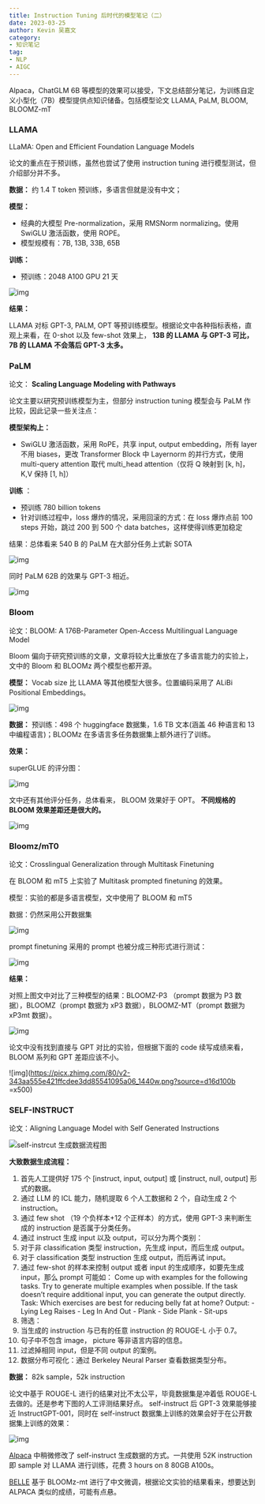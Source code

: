 ```yaml
---
title: Instruction Tuning 后时代的模型笔记（二）
date: 2023-03-25
author: Kevin 吴嘉文
category:
- 知识笔记
tag:
- NLP
- AIGC
---
```


Alpaca，ChatGLM 6B 等模型的效果可以接受，下文总结部分笔记，为训练自定义小型化（7B）模型提供点知识储备。包括模型论文 LLAMA, PaLM, BLOOM, BLOOMZ-mT

<!--more-->

###  **LLAMA** 

LLaMA: Open and Efficient Foundation Language Models

论文的重点在于预训练，虽然也尝试了使用 instruction tuning 进行模型测试，但介绍部分并不多。

 **数据：** 约 1.4 T token 预训练，多语言但就是没有中文；

 **模型：** 

- 经典的大模型 Pre-normalization，采用 RMSNorm normalizing。使用 SwiGLU 激活函数，使用 ROPE。
- 模型规模有：7B, 13B, 33B, 65B

 **训练：** 

- 预训练：2048 A100 GPU 21 天

![img](https://picx.zhimg.com/80/v2-7817c721628b82eeaf46f2cd3436362e_1440w.png?source=d16d100b)



 **结果：** 

LLAMA 对标 GPT-3, PALM, OPT 等预训练模型。根据论文中各种指标表格，直观上来看，在 0-shot 以及 few-shot 效果上， **13B 的 LLAMA 与 GPT-3 可比，7B 的 LLAMA 不会落后 GPT-3 太多。** 

###  **PaLM** 

论文： **Scaling Language Modeling with Pathways**  

论文主要以研究预训练模型为主，但部分 instruction tuning 模型会与 PaLM 作比较，因此记录一些关注点：

 **模型架构上：** 

- SwiGLU 激活函数，采用 RoPE，共享 input, output embedding，所有 layer 不用  biases，更改 Transformer Block 中 Layernorm 的并行方式，使用 multi-query attention 取代 multi_head attention（仅将 Q 映射到 [k, h]，K,V 保持 [1, h]）

 **训练** ：

- 预训练 780 billion tokens
- 针对训练过程中，loss 爆炸的情况，采用回滚的方式：在 loss 爆炸点前 100 steps 开始，跳过 200 到 500 个 data batches，这样使得训练更加稳定

结果：总体看来 540 B 的 PaLM 在大部分任务上式新 SOTA

![img](https://pic1.zhimg.com/80/v2-7eaf758246c61d6efbba74c7ddb5a1ee_1440w.png?source=d16d100b)

同时 PaLM 62B 的效果与 GPT-3 相近。

![img](https://pic1.zhimg.com/80/v2-2b63c2e776d91396cfe5ed040ba9c471_1440w.png?source=d16d100b)



###  **Bloom** 

论文：BLOOM: A 176B-Parameter Open-Access Multilingual Language Model

Bloom 偏向于研究预训练的文章，文章将较大比重放在了多语言能力的实验上，文中的 Bloom 和 BLOOMz 两个模型也都开源。

 **模型：**  Vocab size 比 LLAMA 等其他模型大很多。位置编码采用了 ALiBi Positional Embeddings。

![img](https://picx.zhimg.com/80/v2-02d9ad6320c588eb1bb2c6eeb1bb2f61_1440w.png?source=d16d100b)



 **数据：** 预训练：498 个 huggingface 数据集，1.6 TB 文本(涵盖 46 种语言和 13 中编程语言)；BLOOMz 在多语言多任务数据集上额外进行了训练。

 **效果：** 

superGLUE 的评分图：

![img](https://picx.zhimg.com/80/v2-e70699a70a2063ccec31478a310aa25d_1440w.png?source=d16d100b)



文中还有其他评分任务，总体看来， BLOOM 效果好于 OPT。 **不同规格的 BLOOM 效果差距还是很大的。** 

![img](https://picx.zhimg.com/80/v2-df64ca91877f42fba19ecf421eb33f6c_1440w.png?source=d16d100b)



###  **Bloomz/mT0** 

论文：Crosslingual Generalization through Multitask Finetuning

在 BLOOM 和 mT5 上实验了 Multitask prompted finetuning 的效果。

模型：实验的都是多语言模型，文中使用了 BLOOM 和 mT5

数据：仍然采用公开数据集

![img](https://picx.zhimg.com/80/v2-18f861ab27ba5a008df73f73a274cba6_1440w.png?source=d16d100b)



prompt finetuning 采用的 prompt 也被分成三种形式进行测试：

![img](https://picx.zhimg.com/80/v2-9b8c14eaf80df62241e92632b1c3d476_1440w.png?source=d16d100b)



 **结果：** 

对照上图文中对比了三种模型的结果：BLOOMZ-P3 （prompt 数据为 P3 数据），BLOOMZ（prompt 数据为 xP3 数据），BLOOMZ-MT（prompt 数据为 xP3mt 数据）。

![img](https://pic1.zhimg.com/80/v2-ac598e6954b3b62f293ff7c75b962ba1_1440w.png?source=d16d100b)



论文中没有找到直接与 GPT 对比的实验，但根据下面的 code 续写成绩来看，BLOOM 系列和 GPT 差距应该不小。

![img](https://picx.zhimg.com/80/v2-343aa555e421ffcdee3dd85541095a06_1440w.png?source=d16d100b =x500)



###  **SELF-INSTRUCT** 

论文：Aligning Language Model with Self Generated Instructions

![self-instrcut 生成数据流程图](https://pic1.zhimg.com/80/v2-712c8d81e1e26485936877bfa520bb24_1440w.png?source=d16d100b)





 **大致数据生成流程：** 

1. 首先人工提供好 175 个 [instruct, input, output] 或 [instruct, null, output] 形式的数据。
2. 通过 LLM 的 ICL 能力，随机提取 6 个人工数据和 2 个，自动生成 2 个 instruction。
3. 通过 few shot （19 个负样本+12 个正样本）的方式，使用 GPT-3 来判断生成的 instruction 是否属于分类任务。
4. 通过 instruct 生成 input 以及 output，可以分为两个类别：
5. 对于非 classification 类型 instruction，先生成 input，而后生成 output。
6. 对于 classification 类型 instruction 生成 output，而后再试 input。
7. 通过 few-shot 的样本来控制 output 或者 input 的生成顺序，如要先生成 input，那么 prompt 可能如： Come up with examples for the following tasks. Try to generate multiple examples when possible. If the task doesn’t require additional input, you can generate the output directly.  Task: Which exercises are best for reducing belly fat at home?  Output:  - Lying Leg Raises  - Leg In And Out - Plank  - Side Plank - Sit-ups
8. 筛选：
9. 当生成的 instruction 与已有的任意 instruction 的 ROUGE-L 小于 0.7。
10. 句子中不包含 image， picture 等非语言内容的信息。
11. 过滤掉相同 input，但是不同 output 的案例。
12. 数据分布可视化：通过 Berkeley Neural Parser 查看数据类型分布。

 **数据：** 82k sample，52k instruction

论文中基于 ROUGE-L 进行的结果对比不太公平，毕竟数据集是冲着低 ROUGE-L 去做的。还是参考下图的人工评测结果好点。 self-instruct 后 GPT-3 效果能够接近 InstructGPT-001，同时在 self-instruct 数据集上训练的效果会好于在公开数据集上训练的效果：

![img](https://pic1.zhimg.com/80/v2-a682858cf0c48988729cdb77129e08ae_1440w.png?source=d16d100b)





[Alpaca](https://crfm.stanford.edu/2023/03/13/alpaca.html) 中稍微修改了 self-instruct 生成数据的方式。一共使用 52K instruction 即 sample 对 LLAMA 进行训练，花费 3 hours on 8 80GB A100s。

[BELLE](https://github.com/LianjiaTech/BELLE) 基于 BLOOMz-mt 进行了中文微调，根据论文实验的结果看来，想要达到 ALPACA 类似的成绩，可能有点悬。
